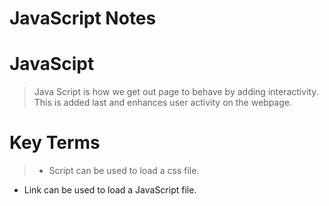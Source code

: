 # JavaScript Notes

# JavaScipt
> Java Script is how we get out page to behave by adding interactivity. This is added last  and enhances user activity on the webpage.

# Key Terms
> + Script can be used to load a css file. 
  + Link can be used to load a JavaScript file.  

  